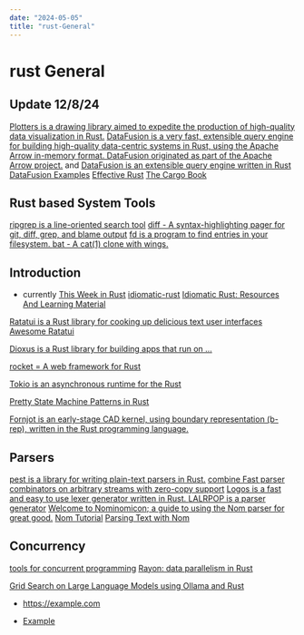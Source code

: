 ```yaml
---
date: "2024-05-05"
title: "rust-General"
---
```

<!-- markdownlint-disable MD025 -->
# rust General
<!-- markdownlint-enable MD025 -->

## Update 12/8/24

[Plotters is a drawing library aimed to expedite the production of high-quality data visualization in Rust.](https://plotters-rs.github.io/book/intro/introduction.html)
[DataFusion is a very fast, extensible query engine for building high-quality data-centric systems in Rust, using the Apache Arrow in-memory format. DataFusion originated as part of the Apache Arrow project.](https://datafusion.apache.org/user-guide/introduction.html) and [DataFusion is an extensible query engine written in Rust ](https://docs.rs/datafusion/latest/datafusion/index.html)
[DataFusion Examples](https://github.com/apache/datafusion/tree/main/datafusion-examples)
[Effective Rust](https://www.lurklurk.org/effective-rust/title-page.html)
[The Cargo Book](https://doc.rust-lang.org/cargo/reference/overriding-dependencies.html)


## Rust based System Tools

[ripgrep is a line-oriented search tool](https://github.com/BurntSushi/ripgrep)
[diff - A syntax-highlighting pager for git, diff, grep, and blame output](https://github.com/dandavison/delta)
[fd is a program to find entries in your filesystem. ](https://github.com/sharkdp/fd)
[bat - A cat(1) clone with wings.](https://github.com/sharkdp/bat)


## Introduction

* currently [This Week in Rust](https://this-week-in-rust.org/blog/2014/06/14/this-week-in-rust-52/)
[idiomatic-rust](https://github.com/mre/idiomatic-rust)
[Idiomatic Rust: Resources And Learning Material](https://corrode.dev/idiomatic-rust/)

[Ratatui is a Rust library for cooking up delicious text user interfaces](https://ratatui.rs/introduction/)
[Awesome Ratatui](https://github.com/ratatui-org/awesome-ratatui)

[Dioxus is a Rust library for building apps that run on ...](https://dioxuslabs.com/)

[rocket = A web framework for Rust](https://rocket.rs/)

[Tokio is an asynchronous runtime for the Rust](https://tokio.rs/)

[Pretty State Machine Patterns in Rust](https://hoverbear.org/blog/rust-state-machine-pattern/)

[Fornjot is an early-stage CAD kernel, using boundary representation (b-rep), written in the Rust programming language.](https://www.fornjot.app/)

## Parsers

[pest is a library for writing plain-text parsers in Rust.](https://pest.rs/book/intro.html)
[combine
Fast parser combinators on arbitrary streams with zero-copy support](https://lib.rs/crates/combine)
[Logos is a fast and easy to use lexer generator written in Rust. ](https://logos.maciej.codes/)
[LALRPOP is a parser generator](https://lalrpop.github.io/lalrpop/index.html)
[Welcome to Nominomicon; a guide to using the Nom parser for great good.](https://tfpk.github.io/nominomicon/introduction.html)
[Nom Tutorial](https://github.com/benkay86/nom-tutorial)
[Parsing Text with Nom](https://blog.adamchalmers.com/nom-chars/)


## Concurrency
[tools for concurrent programming](https://github.com/crossbeam-rs/crossbeam)
[Rayon: data parallelism in Rust](https://smallcultfollowing.com/babysteps/blog/2015/12/18/rayon-data-parallelism-in-rust/)

[Grid Search on Large Language Models using Ollama and Rust](https://dezoito.github.io/2023/12/27/rust-ollama-grid-search.html)

<!-- markdownlint-disable MD034 -->
* https://example.com
<!-- markdownlint-enable MD034 -->
* [Example](https://example.com)
